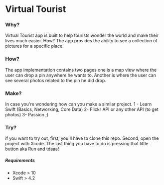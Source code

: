 # Virtual Tourist

### Why?
Virtual Tourist app is built to help tourists wonder the world and make their lives much easier. How? The app provides the ability to see a collection of pictures for a specific place.

### How?
The app implementation contains two pages one is a map view where the user can drop a pin anywhere he wants to. Another is where the user can see several photos related to the pin he did drop.

### Make?
In case you're wondering how can you make a similar project.
1 - Learn Swift (Basics, Networking, Core Data)
2- Flickr API or any other API (to get photos) 
3- Passion ;)

### Try?
if you want to try out, first, you'll have to clone this repo. Second, open the project with Xcode. The last thing you have to do is pressing that little button aka Run and tdaaa!

##### Requirements
* Xcode > 10
* Swift > 4.2
